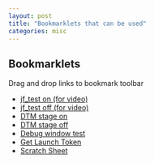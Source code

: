 ```yaml
---
layout: post
title: "Bookmarklets that can be used"
categories: misc
---
```


## Bookmarklets
Drag and drop links to bookmark toolbar

- <a href="javascript:localStorage.setItem('jf_test', true);console.log('jf_test on');">jf_test on (for video)</a>
- <a href="javascript:localStorage.removeItem('jf_test');console.log('jf_test off');">jf_test off (for video)</a>
- <a href="javascript:localStorage.setItem('sdsat_stagingLibrary', true);console.log('DTM stage on');">DTM stage on</a>
- <a href="javascript:localStorage.removeItem('sdsat_stagingLibrary');console.log('DTM stage off');">DTM stage off</a>
- <a href="javascript:'use strict';void function(e){var t=1e5,n=function(){console.log('something went wrong')},o=function(e,o){var i=e(document),a=i,r=!1,c=0,d=function(){try{var e='_'+(new Date).getTime(),t=this.contentWindow;if(t[e]=e,t[e]===e)return a.add(t.document),!0}catch(e){return!1}},p=function(){try{var n=e(this).height()*e(this).width();n>c&&n>t&&(i=e(this.contentWindow.document),c=n)}catch(e){}},s=function(){m.remove()},f='font-family:sans-serif;font-size:18px;line-height:20px;',u='z-index:99999;position:absolute;top:0;right:5px;width:258px;margin:0;padding:0;box-sizing:content-box;'+f,l='overflow:hidden;width:258px;height:20px;margin:0;padding:0;text-align:right;background-color:#D46B1E;cursor:move;box-sizing:content-box;'+f,g='padding:0 5px;color:#fff;cursor:pointer;'+f,h='position:static;width:258px;height:190px;overflow:hidden;background:#fff;border:1px solid #ccc;padding:2px',m=e('<div/>',{style:u}),v=e('<div/>',{style:l}),x=e('<span/>',{style:g}).append('×'),y=e('<div/>',{style:h});e('frame').filter(d).each(p),e('iframe',i).filter(d).each(p),i||n(),x.on('click',s),v.on('dblclick',s),m.css('top',i.scrollTop()+'px'),v.append(x),m.append(v,y).appendTo(e('body',i)),v.on({mousedown:function(e){var t=m.offset();r=[e.pageX-t.left,e.pageY-t.top],y.css('pointer-events','none'),e.preventDefault()},mouseup:function(){r=!1,y.css('pointer-events','auto')}}),i.on('mousemove',function(e){r&&m.css({left:e.pageX-r[0],top:e.pageY-r[1]})}),o(y)},i=function(e){e.html('<input type=\'checkbox\'> debug</input> <p>important information</p>')};if(e&&e.fn&&parseFloat(e.fn.jquery)>=1.7)o(e,i);else{var a=document.createElement('script');a.src='//ajax.googleapis.com/ajax/libs/jquery/1.10.2/jquery.min.js',a.onload=a.onreadystatechange=function(){var e=this.readyState;e&&'loaded'!==e&&'complete'!==e||o(jQuery.noConflict(),i)},a.addEventListener('error',n),a.addEventListener('abort',n),document.getElementsByTagName('head')[0].appendChild(a)}}(window.jQuery);">Debug window test</a>
- <a href='javascript:(function(){var e=function(e,n,o){var t=new Blob([e],{type:o});if(window.navigator.msSaveOrOpenBlob)window.navigator.msSaveOrOpenBlob(t,n);else{var i=document.createElement("a"),a=URL.createObjectURL(t);i.href=a,i.download=n,document.body.appendChild(i),i.click(),setTimeout(function(){document.body.removeChild(i),window.URL.revokeObjectURL(a)},0)}},n=function(){return window.sessionStorage.getItem("shellCachedTokens").match(/"token"\:"(.*)"/)[1]},o={token_type:"bearer",access_token:n(),expires_in:86399998,time_requested:+new Date};e(JSON.stringify(o),"token.json")})();'>Get Launch Token</a>
- <a href="javascript:((d,s,i)=>{var sc=d.createElement('script');sc.id=i;sc.src=s;!d.getElementById(i) && d.head.appendChild(sc);setTimeout(i,100)})(document,'https://links.jeremyfletcher.net/static/jframe.js',()=>{window.jframe('https://docs.google.com/spreadsheets/d/1rtsPVXIqDrokjGCSJF1v0CoW-ASfizkfr-qBPIb24Fo/edit?usp=sharing',600,300)})">Scratch Sheet</a>
